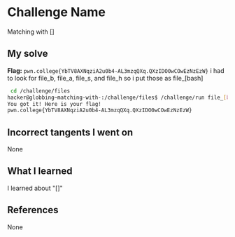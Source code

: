 # Challenge Name
Matching with []

## My solve
**Flag:** `pwn.college{YbTV8AXNqziA2u0b4-AL3mzqQXq.QXzIDO0wCOwEzNzEzW}`
i had to look for file_b, file_a, file_s, and file_h so i put those as file_[bash]

```bash
 cd /challenge/files
hacker@globbing~matching-with-:/challenge/files$ /challenge/run file_[bash]
You got it! Here is your flag!
pwn.college{YbTV8AXNqziA2u0b4-AL3mzqQXq.QXzIDO0wCOwEzNzEzW}
```
## Incorrect tangents I went on
None

## What I learned
I learned about "[]"

## References 
None
